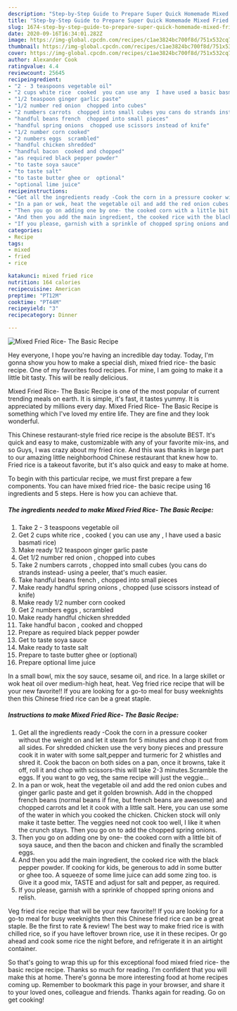 ```yaml
---
description: "Step-by-Step Guide to Prepare Super Quick Homemade Mixed Fried Rice- The Basic Recipe"
title: "Step-by-Step Guide to Prepare Super Quick Homemade Mixed Fried Rice- The Basic Recipe"
slug: 1674-step-by-step-guide-to-prepare-super-quick-homemade-mixed-fried-rice-the-basic-recipe
date: 2020-09-16T16:34:01.282Z
image: https://img-global.cpcdn.com/recipes/c1ae3824bc700f8d/751x532cq70/mixed-fried-rice-the-basic-recipe-recipe-main-photo.jpg
thumbnail: https://img-global.cpcdn.com/recipes/c1ae3824bc700f8d/751x532cq70/mixed-fried-rice-the-basic-recipe-recipe-main-photo.jpg
cover: https://img-global.cpcdn.com/recipes/c1ae3824bc700f8d/751x532cq70/mixed-fried-rice-the-basic-recipe-recipe-main-photo.jpg
author: Alexander Cook
ratingvalue: 4.4
reviewcount: 25645
recipeingredient:
- "2 - 3 teaspoons vegetable oil"
- "2 cups white rice  cooked  you can use any  I have used a basic basmati rice"
- "1/2 teaspoon ginger garlic paste"
- "1/2 number red onion  chopped into cubes"
- "2 numbers carrots  chopped into small cubes you cans do strands instead using a peeler thats much easier"
- "handful beans french  chopped into small pieces"
- "handful spring onions  chopped use scissors instead of knife"
- "1/2 number corn cooked"
- "2 numbers eggs  scrambled"
- "handful chicken shredded"
- "handful bacon  cooked and chopped"
- "as required black pepper powder"
- "to taste soya sauce"
- "to taste salt"
- "to taste butter ghee or  optional"
- "optional lime juice"
recipeinstructions:
- "Get all the ingredients ready -Cook the corn in a pressure cooker without the weight on and let it steam for 5 minutes and chop it out from all sides. For shredded chicken use the very bony pieces and pressure cook it in water with some salt,pepper and turmeric for 2 whistles and shred it. Cook the bacon on both sides on a pan, once it browns, take it off, roll it and chop with scissors-this will take 2-3 minutes.Scramble the eggs. If you want to go veg, the same recipe will just the veggie..."
- "In a pan or wok, heat the vegetable oil and add the red onion cubes and ginger garlic paste and get it golden brownish. Add in the chopped french beans (normal beans if fine, but french beans are awesome) and chopped carrots and let it cook with a little salt. Here, you can use some of the water in which you cooked the chicken. Chicken stock will only make it taste better. The veggies need not cook too well, I like it when the crunch stays. Then you go on to add the chopped spring onions."
- "Then you go on adding one by one- the cooked corn with a little bit of soya sauce, and then the bacon and chicken and finally the scrambled eggs."
- "And then you add the main ingredient, the cooked rice with the black pepper powder. If cooking for kids, be generous to add in some butter or ghee too. A squeeze of some lime juice can add some zing too. is Give it a good mix, TASTE and adjust for salt and pepper, as required."
- "If you please, garnish with a sprinkle of chopped spring onions and relish."
categories:
- Recipe
tags:
- mixed
- fried
- rice

katakunci: mixed fried rice 
nutrition: 164 calories
recipecuisine: American
preptime: "PT12M"
cooktime: "PT44M"
recipeyield: "3"
recipecategory: Dinner

---
```



![Mixed Fried Rice- The Basic Recipe](https://img-global.cpcdn.com/recipes/c1ae3824bc700f8d/751x532cq70/mixed-fried-rice-the-basic-recipe-recipe-main-photo.jpg)

Hey everyone, I hope you're having an incredible day today. Today, I'm gonna show you how to make a special dish, mixed fried rice- the basic recipe. One of my favorites food recipes. For mine, I am going to make it a little bit tasty. This will be really delicious.

Mixed Fried Rice- The Basic Recipe is one of the most popular of current trending meals on earth. It is simple, it's fast, it tastes yummy. It is appreciated by millions every day. Mixed Fried Rice- The Basic Recipe is something which I've loved my entire life. They are fine and they look wonderful.

This Chinese restaurant-style fried rice recipe is the absolute BEST. It&#39;s quick and easy to make, customizable with any of your favorite mix-ins, and so Guys, I was crazy about my fried rice. And this was thanks in large part to our amazing little neighborhood Chinese restaurant that knew how to. Fried rice is a takeout favorite, but it&#39;s also quick and easy to make at home.


To begin with this particular recipe, we must first prepare a few components. You can have mixed fried rice- the basic recipe using 16 ingredients and 5 steps. Here is how you can achieve that.

<!--inarticleads1-->

##### The ingredients needed to make Mixed Fried Rice- The Basic Recipe:

1. Take 2 - 3 teaspoons vegetable oil
1. Get 2 cups white rice , cooked ( you can use any , I have used a basic basmati rice)
1. Make ready 1/2 teaspoon ginger garlic paste
1. Get 1/2 number red onion , chopped into cubes
1. Take 2 numbers carrots , chopped into small cubes (you cans do strands instead- using a peeler, that&#39;s much easier.
1. Take handful beans french , chopped into small pieces
1. Make ready handful spring onions , chopped (use scissors instead of knife)
1. Make ready 1/2 number corn cooked
1. Get 2 numbers eggs , scrambled
1. Make ready handful chicken shredded
1. Take handful bacon , cooked and chopped
1. Prepare as required black pepper powder
1. Get to taste soya sauce
1. Make ready to taste salt
1. Prepare to taste butter ghee or  (optional)
1. Prepare optional lime juice


In a small bowl, mix the soy sauce, sesame oil, and rice. In a large skillet or wok heat oil over medium-high heat, heat. Veg fried rice recipe that will be your new favorite!! If you are looking for a go-to meal for busy weeknights then this Chinese fried rice can be a great staple. 

<!--inarticleads2-->

##### Instructions to make Mixed Fried Rice- The Basic Recipe:

1. Get all the ingredients ready -Cook the corn in a pressure cooker without the weight on and let it steam for 5 minutes and chop it out from all sides. For shredded chicken use the very bony pieces and pressure cook it in water with some salt,pepper and turmeric for 2 whistles and shred it. Cook the bacon on both sides on a pan, once it browns, take it off, roll it and chop with scissors-this will take 2-3 minutes.Scramble the eggs. If you want to go veg, the same recipe will just the veggie...
1. In a pan or wok, heat the vegetable oil and add the red onion cubes and ginger garlic paste and get it golden brownish. Add in the chopped french beans (normal beans if fine, but french beans are awesome) and chopped carrots and let it cook with a little salt. Here, you can use some of the water in which you cooked the chicken. Chicken stock will only make it taste better. The veggies need not cook too well, I like it when the crunch stays. Then you go on to add the chopped spring onions.
1. Then you go on adding one by one- the cooked corn with a little bit of soya sauce, and then the bacon and chicken and finally the scrambled eggs.
1. And then you add the main ingredient, the cooked rice with the black pepper powder. If cooking for kids, be generous to add in some butter or ghee too. A squeeze of some lime juice can add some zing too. is Give it a good mix, TASTE and adjust for salt and pepper, as required.
1. If you please, garnish with a sprinkle of chopped spring onions and relish.


Veg fried rice recipe that will be your new favorite!! If you are looking for a go-to meal for busy weeknights then this Chinese fried rice can be a great staple. Be the first to rate &amp; review! The best way to make fried rice is with chilled rice, so if you have leftover brown rice, use it in these recipes. Or go ahead and cook some rice the night before, and refrigerate it in an airtight container. 

So that's going to wrap this up for this exceptional food mixed fried rice- the basic recipe recipe. Thanks so much for reading. I'm confident that you will make this at home. There's gonna be more interesting food at home recipes coming up. Remember to bookmark this page in your browser, and share it to your loved ones, colleague and friends. Thanks again for reading. Go on get cooking!
